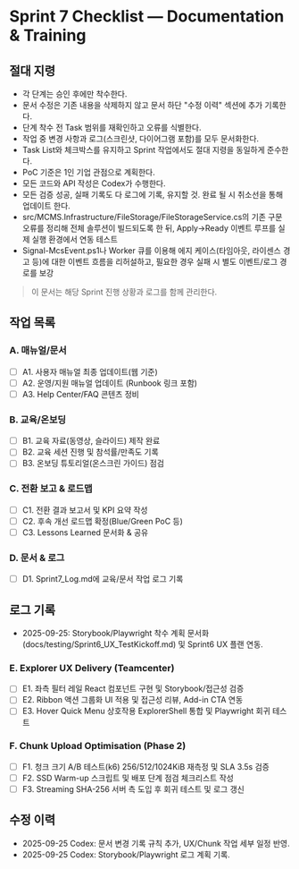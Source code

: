 # Sprint 7 Checklist — Documentation & Training

## 절대 지령
- 각 단계는 승인 후에만 착수한다.
- 문서 수정은 기존 내용을 삭제하지 않고 문서 하단 "수정 이력" 섹션에 추가 기록한다.
- 단계 착수 전 Task 범위를 재확인하고 오류를 식별한다.
- 작업 중 변경 사항과 로그(스크린샷, 다이어그램 포함)를 모두 문서화한다.
- Task List와 체크박스를 유지하고 Sprint 작업에서도 절대 지령을 동일하게 준수한다.
- PoC 기준은 1인 기업 관점으로 계획한다.
- 모든 코드와 API 작성은 Codex가 수행한다.
- 모든 검증 성공, 실패 기록도 다 로그에 기록, 유지할 것. 완료 될 시 취소선을 통해 업데이트 한다.
- src/MCMS.Infrastructure/FileStorage/FileStorageService.cs의 기존 구문 오류를 정리해 전체 솔루션이 빌드되도록 한 뒤, Apply→Ready 이벤트 루프를 실제 실행 환경에서 연동 테스트
- Signal-McsEvent.ps1나 Worker 큐를 이용해 에지 케이스(타임아웃, 라이센스 경고 등)에 대한 이벤트 흐름을 리허설하고, 필요한 경우 실패 시 별도 이벤트/로그 경로를 보강

> 이 문서는 해당 Sprint 진행 상황과 로그를 함께 관리한다.

## 작업 목록
### A. 매뉴얼/문서
- [ ] A1. 사용자 매뉴얼 최종 업데이트(웹 기준)
- [ ] A2. 운영/지원 매뉴얼 업데이트 (Runbook 링크 포함)
- [ ] A3. Help Center/FAQ 콘텐츠 정비

### B. 교육/온보딩
- [ ] B1. 교육 자료(동영상, 슬라이드) 제작 완료
- [ ] B2. 교육 세션 진행 및 참석률/만족도 기록
- [ ] B3. 온보딩 튜토리얼(온스크린 가이드) 점검

### C. 전환 보고 & 로드맵
- [ ] C1. 전환 결과 보고서 및 KPI 요약 작성
- [ ] C2. 후속 개선 로드맵 확정(Blue/Green PoC 등)
- [ ] C3. Lessons Learned 문서화 & 공유

### D. 문서 & 로그
- [ ] D1. Sprint7_Log.md에 교육/문서 작업 로그 기록

## 로그 기록
- 2025-09-25: Storybook/Playwright 착수 계획 문서화(docs/testing/Sprint6_UX_TestKickoff.md) 및 Sprint6 UX 플랜 연동.
### E. Explorer UX Delivery (Teamcenter)
- [ ] E1. 좌측 필터 레일 React 컴포넌트 구현 및 Storybook/접근성 검증
- [ ] E2. Ribbon 액션 그룹화 UI 적용 및 접근성 리뷰, Add-in CTA 연동
- [ ] E3. Hover Quick Menu 상호작용 ExplorerShell 통합 및 Playwright 회귀 테스트
### F. Chunk Upload Optimisation (Phase 2)
- [ ] F1. 청크 크기 A/B 테스트(k6) 256/512/1024KiB 재측정 및 SLA 3.5s 검증
- [ ] F2. SSD Warm-up 스크립트 및 배포 단계 점검 체크리스트 작성
- [ ] F3. Streaming SHA-256 서버 측 도입 후 회귀 테스트 및 로그 갱신
## 수정 이력
- 2025-09-25 Codex: 문서 변경 기록 규칙 추가, UX/Chunk 작업 세부 일정 반영.
- 2025-09-25 Codex: Storybook/Playwright 로그 계획 기록.

